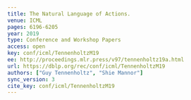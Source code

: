 ```yaml
---
title: The Natural Language of Actions.
venue: ICML
pages: 6196-6205
year: 2019
type: Conference and Workshop Papers
access: open
key: conf/icml/TennenholtzM19
ee: http://proceedings.mlr.press/v97/tennenholtz19a.html
url: https://dblp.org/rec/conf/icml/TennenholtzM19
authors: ["Guy Tennenholtz", "Shie Mannor"]
sync_version: 3
cite_key: conf/icml/TennenholtzM19
---
```

